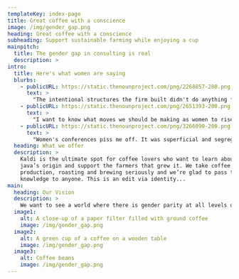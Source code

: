 ```yaml
---
templateKey: index-page
title: Great coffee with a conscience
image: /img/gender_gap.png
heading: Great coffee with a conscience
subheading: Support sustainable farming while enjoying a cup
mainpitch:
  title: The gender gap in consulting is real
  description: >
intro:
  title: Here's what women are saying
  blurbs:
    - publicURL: https://static.thenounproject.com/png/2268857-200.png
      text: >
        "The intentional structures the firm built didn't do anything for me. Firm politics got in the way. I built my own network over months and THAT was helpful"
    - publicURL: https://static.thenounproject.com/png/2651393-200.png
      text: >
        "I want to know what moves we should be making as women to rise and become Partners. There are thingd I don't know how to deal with. How can I effectively shut down a conversation about pregnancy and my body? What's what I want to know."
    - publicURL: https://static.thenounproject.com/png/3266090-200.png
      text: >
        "Women's conferences piss me off. It was superficial and segregated women from work - I missed a meeting with partner exposure"
  heading: What we offer
  description: >
    Kaldi is the ultimate spot for coffee lovers who want to learn about their
    java’s origin and support the farmers that grew it. We take coffee
    production, roasting and brewing seriously and we’re glad to pass that
    knowledge to anyone. This is an edit via identity...
main:
  heading: Our Vision
  description: >
    We want to see a world where there is gender parity at all levels of consulting organizations.
  image1:
    alt: A close-up of a paper filter filled with ground coffee
    image: /img/gender_gap.png
  image2:
    alt: A green cup of a coffee on a wooden table
    image: /img/gender_gap.png
  image3:
    alt: Coffee beans
    image: /img/gender_gap.png
---
```

